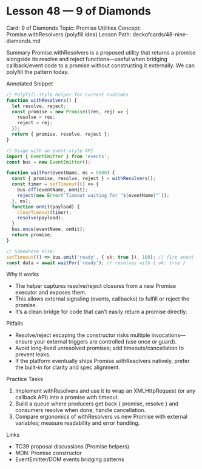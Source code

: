 # Lesson 48 — 9 of Diamonds
Card: 9 of Diamonds
Topic: Promise Utilities
Concept: Promise.withResolvers (polyfill idea)
Lesson Path: deckofcards/48-nine-diamonds.md

Summary
Promise.withResolvers is a proposed utility that returns a promise alongside its resolve and reject functions—useful when bridging callback/event code to a promise without constructing it externally. We can polyfill the pattern today.

Annotated Snippet
```js
// Polyfill-style helper for current runtimes
function withResolvers() {
  let resolve, reject;
  const promise = new Promise((res, rej) => {
    resolve = res;
    reject = rej;
  });
  return { promise, resolve, reject };
}

// Usage with an event-style API
import { EventEmitter } from 'events';
const bus = new EventEmitter();

function waitFor(eventName, ms = 5000) {
  const { promise, resolve, reject } = withResolvers();
  const timer = setTimeout(() => {
    bus.off(eventName, onHit);
    reject(new Error(`Timeout waiting for "${eventName}"`));
  }, ms);
  function onHit(payload) {
    clearTimeout(timer);
    resolve(payload);
  }
  bus.once(eventName, onHit);
  return promise;
}

// Somewhere else:
setTimeout(() => bus.emit('ready', { ok: true }), 100); // fire event
const data = await waitFor('ready'); // resolves with { ok: true }
```

Why it works
- The helper captures resolve/reject closures from a new Promise executor and exposes them.
- This allows external signaling (events, callbacks) to fulfill or reject the promise.
- It’s a clean bridge for code that can’t easily return a promise directly.

Pitfalls
- Resolve/reject escaping the constructor risks multiple invocations—ensure your external triggers are controlled (use once or guard).
- Avoid long-lived unresolved promises; add timeouts/cancellation to prevent leaks.
- If the platform eventually ships Promise.withResolvers natively, prefer the built-in for clarity and spec alignment.

Practice Tasks
1) Implement withResolvers and use it to wrap an XMLHttpRequest (or any callback API) into a promise with timeout.
2) Build a queue where producers get back { promise, resolve } and consumers resolve when done; handle cancellation.
3) Compare ergonomics of withResolvers vs new Promise with external variables; measure readability and error handling.

Links
- TC39 proposal discussions (Promise helpers)
- MDN: Promise constructor
- EventEmitter/DOM events bridging patterns